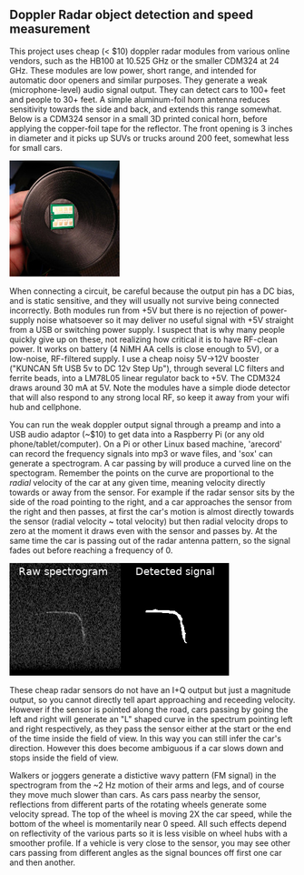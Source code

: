 ## Doppler Radar object detection and speed measurement

This project uses cheap (< $10) doppler radar modules from various online vendors, such as the HB100 at 10.525 GHz or the smaller CDM324 at 24 GHz. These modules are low power, short range, and intended for automatic door openers and similar purposes. They generate a weak (microphone-level) audio signal output. They can detect cars to 100+ feet and people to 30+ feet. A simple aluminum-foil horn antenna reduces sensitivity towards the side and back, and extends this range somewhat. Below is a CDM324 sensor in a small 3D printed conical horn, before applying the copper-foil tape for the reflector. The front opening is 3 inches in diameter and it picks up SUVs or trucks around 200 feet, somewhat less for small cars.

![CDM324_horn](https://github.com/jbeale1/doppler/blob/master/CDM324-horn.jpg)

When connecting a circuit, be careful because the output pin has a DC bias, and is static sensitive, and they will usually not survive being connected incorrectly. Both modules run from +5V but there is no rejection of power-supply noise whatsoever so it may deliver no useful signal with +5V straight from a USB or switching power supply. I suspect that is why many people quickly give up on these, not realizing how critical it is to have RF-clean power.  It works on battery (4 NiMH AA cells is close enough to 5V), or a low-noise, RF-filtered supply. I use a cheap noisy 5V->12V booster ("KUNCAN 5ft USB 5v to DC 12v Step Up"), through several LC filters and ferrite beads, into a LM78L05 linear regulator back to +5V. The CDM324 draws around 30 mA at 5V.  Note the modules have a simple diode detector that will also respond to any strong local RF, so keep it away from your wifi hub and cellphone.

You can run the weak doppler output signal through a preamp and into a USB audio adaptor (~$10) to get data into a Raspberry Pi (or any old phone/tablet/computer). On a Pi or other Linux based machine, 'arecord' can record the frequency signals into mp3 or wave files, and 'sox' can generate a spectrogram. A car passing by will produce a curved line on the spectogram. Remember the points on the curve are proportional to the *radial* velocity of the car at any given time, meaning velocity directly towards or away from the sensor. For example if the radar sensor sits by the side of the road pointing to the right, and a car approaches the sensor from the right and then passes, at first the car's motion is almost directly towards the sensor (radial velocity ~ total velocity) but then radial velocity drops to zero at the moment it draws even with the sensor and passes by. At the same time the car is passing out of the radar antenna pattern, so the signal fades out before reaching a frequency of 0.

![CarDopplerSignal](https://github.com/jbeale1/doppler/blob/master/DopplerRawFromRight.png)

These cheap radar sensors do not have an I+Q output but just a magnitude output, so you cannot directly tell apart approaching and receeding velocity. However if the sensor is pointed along the road, cars passing by going the left and right will generate an "L" shaped curve in the spectrum pointing left and right respectively, as they pass the sensor either at the start or the end of the time inside the field of view. In this way you can still infer the car's direction.  However this does become ambiguous if a car slows down and stops inside the field of view.  

Walkers or joggers generate a distictive wavy pattern (FM signal) in the spectrogram from the ~2 Hz motion of their arms and legs, and of course they move much slower than cars. As cars pass nearby the sensor, reflections from different parts of the rotating wheels generate some velocity spread. The top of the wheel is moving 2X the car speed, while the bottom of the wheel is momentarily near 0 speed. All such effects depend on reflectivity of the various parts so it is less visible on wheel hubs with a smoother profile.  If a vehicle is very close to the sensor, you may see other cars passing from different angles as the signal bounces off first one car and then another.
